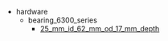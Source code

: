 * hardware
  * bearing_6300_series
    * [25_mm_id_62_mm_od_17_mm_depth](hardware/bearing_6300_series/25_mm_id_62_mm_od_17_mm_depth)
